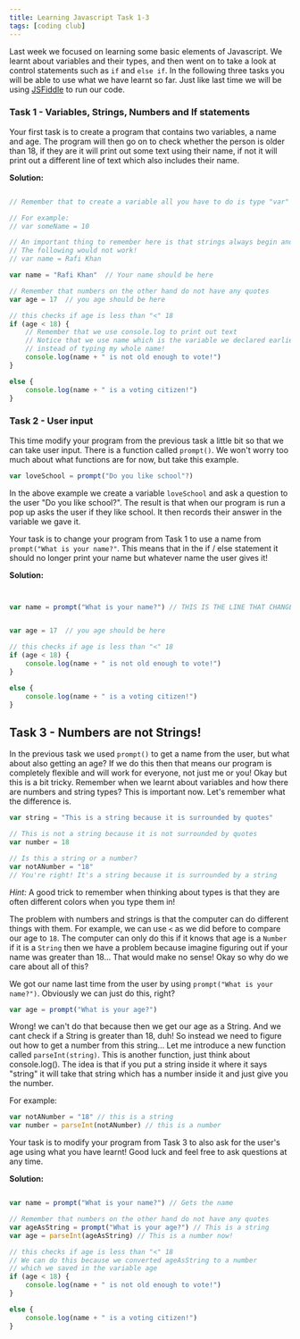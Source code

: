 ```yaml
---
title: Learning Javascript Task 1-3
tags: [coding club]
---
```


Last week we focused on learning some basic elements of Javascript. We learnt about variables and their types, and then went on to take a look at control statements such as `if` and `else if`. In the following three tasks you will be able to use what we have learnt so far. Just like last time we will be using [JSFiddle](https://jsfiddle.net/) to run our code.

### Task 1 - Variables, Strings, Numbers and If statements

Your first task is to create a program that contains two variables, a name and age. The program will then go on to check whether the person is older than 18, if they are it will print out some text using their name, if not it will print out a different line of text which also includes their name.

**Solution:**

```js

// Remember that to create a variable all you have to do is type "var" along with the name of the variable 

// For example: 
// var someName = 10

// An important thing to remember here is that strings always begin and end with a quote!
// The following would not work!
// var name = Rafi Khan

var name = "Rafi Khan"	// Your name should be here

// Remember that numbers on the other hand do not have any quotes
var age = 17  // you age should be here

// this checks if age is less than "<" 18
if (age < 18) {
	// Remember that we use console.log to print out text
    // Notice that we use name which is the variable we declared earlier
    // instead of typing my whole name!
	console.log(name + " is not old enough to vote!")
}

else {
	console.log(name + " is a voting citizen!")
}

```

### Task 2 - User input
This time modify your program from the previous task a little bit so that we can take user input. There is a function called `prompt()`. We won't worry too much about what functions are for now, but take this example.

```js
var loveSchool = prompt("Do you like school"?)
```

In the above example we create a variable `loveSchool` and ask a question to the user "Do you like school?". The result is that when our program is run a pop up asks the user if they like school. It then records their answer in the variable we gave it.

Your task is to change your program from Task 1 to use a name from `prompt("What is your name?"`. This means that in the if / else statement it should no longer print your name but whatever name the user gives it!

**Solution:**

```js


var name = prompt("What is your name?")	// THIS IS THE LINE THAT CHANGED


var age = 17  // you age should be here

// this checks if age is less than "<" 18
if (age < 18) {
	console.log(name + " is not old enough to vote!")
}

else {
	console.log(name + " is a voting citizen!")
}

```

## Task 3 - Numbers are not Strings!
In the previous task we used `prompt()` to get a name from the user, but what about also getting an age? If we do this then that means our program is completely flexible and will work for everyone, not just me or you! Okay but this is a bit tricky. Remember when we learnt about variables and how there are numbers and string types? This is important now. Let's remember what the difference is.

```js
var string = "This is a string because it is surrounded by quotes"

// This is not a string because it is not surrounded by quotes
var number = 18

// Is this a string or a number?
var notANumber = "18"
// You're right! It's a string because it is surrounded by a string

```

*Hint:* A good trick to remember when thinking about types is that they are often different colors when you type them in!

The problem with numbers and strings is that the computer can do different things with them. For example, we can use `<` as we did before to compare our age to `18`. The computer can only do this if it knows that age is a `Number` if it is a `String` then we have a problem because imagine figuring out if your name was greater than 18... That would make no sense! Okay so why do we care about all of this? 

We got our name last time from the user by using `prompt("What is your name?")`. Obviously we can just do this, right?

```js
var age = prompt("What is your age?")
```

Wrong! we can't do that because then we get our age as a String. And we cant check if a String is greater than 18, duh! So instead we need to figure out how to get a number from this string... Let me introduce a new function called `parseInt(string)`. This is another function, just think about console.log(). The idea is that if you put a string inside it where it says "string" it will take that string which has a number inside it and just give you the number. 

For example:

```js
var notANumber = "18" // this is a string
var number = parseInt(notANumber) // this is a number
```

Your task is to modify your program from Task 3 to also ask for the user's age using what you have learnt! Good luck and feel free to ask questions at any time.

**Solution:**

```js

var name = prompt("What is your name?")	// Gets the name

// Remember that numbers on the other hand do not have any quotes
var ageAsString = prompt("What is your age?") // This is a string
var age = parseInt(ageAsString) // This is a number now!

// this checks if age is less than "<" 18
// We can do this because we converted ageAsString to a number
// which we saved in the variable age
if (age < 18) {
	console.log(name + " is not old enough to vote!")
}

else {
	console.log(name + " is a voting citizen!")
}

```
